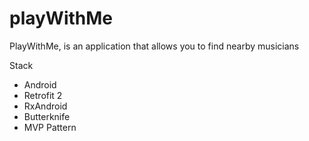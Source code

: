 # playWithMe

PlayWithMe, is an application that allows you to find nearby musicians

Stack

- Android
- Retrofit 2
- RxAndroid
- Butterknife
- MVP Pattern

